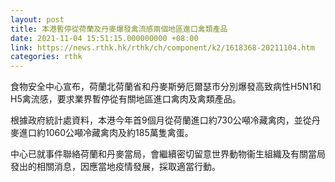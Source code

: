 ```yaml
---
layout: post
title: 本港暫停從荷蘭及丹麥爆發禽流感兩個地區進口禽類產品
date: 2021-11-04 15:51:15.000000000 +08:00
link: https://news.rthk.hk/rthk/ch/component/k2/1618368-20211104.htm
categories: rthk
---
```


食物安全中心宣布，荷蘭北荷蘭省和丹麥斯勞厄爾瑟市分別爆發高致病性H5N1和H5禽流感，要求業界暫停從有關地區進口禽肉及禽類產品。

根據政府統計處資料，本港今年首9個月從荷蘭進口約730公噸冷藏禽肉，並從丹麥進口約1060公噸冷藏禽肉及約185萬隻禽蛋。

中心已就事件聯絡荷蘭和丹麥當局，會繼續密切留意世界動物衞生組織及有關當局發出的相關消息，因應當地疫情發展，採取適當行動。
